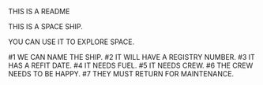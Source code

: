 THIS IS A README

THIS IS A SPACE SHIP.

YOU CAN USE IT TO EXPLORE SPACE.

#1 WE CAN NAME THE SHIP.
#2 IT WILL HAVE A REGISTRY NUMBER.
#3 IT HAS A REFIT DATE.
#4 IT NEEDS FUEL.
#5 IT NEEDS CREW.
#6 THE CREW NEEDS TO BE HAPPY.
#7 THEY MUST RETURN FOR MAINTENANCE.
